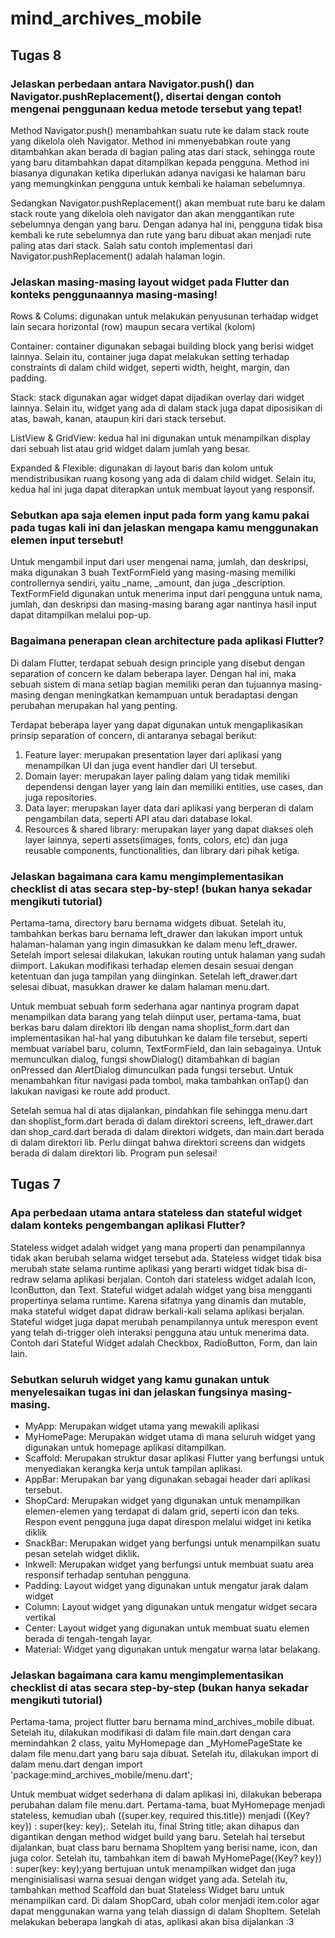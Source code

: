 # mind_archives_mobile

## Tugas 8

### Jelaskan perbedaan antara Navigator.push() dan Navigator.pushReplacement(), disertai dengan contoh mengenai penggunaan kedua metode tersebut yang tepat!
Method Navigator.push() menambahkan suatu rute ke dalam stack route yang dikelola oleh Navigator. Method ini mmenyebabkan route yang ditambahkan akan berada di bagian paling atas dari stack, sehingga route yang baru ditambahkan dapat ditampilkan kepada pengguna. Method ini biasanya digunakan ketika diperlukan adanya navigasi ke halaman baru yang memungkinkan pengguna untuk kembali ke halaman sebelumnya.

Sedangkan Navigator.pushReplacement() akan membuat rute baru ke dalam stack route yang dikelola oleh navigator dan akan menggantikan rute sebelumnya dengan yang baru. Dengan adanya hal ini, pengguna tidak bisa kembali ke rute sebelumnya dan rute yang baru dibuat akan menjadi rute paling atas dari stack. Salah satu contoh implementasi dari Navigator.pushReplacement() adalah halaman login.

### Jelaskan masing-masing layout widget pada Flutter dan konteks penggunaannya masing-masing!
Rows & Colums: digunakan untuk melakukan penyusunan terhadap widget lain secara horizontal (row) maupun secara vertikal (kolom)

Container: container digunakan sebagai building block yang berisi widget lainnya. Selain itu, container juga dapat melakukan setting terhadap constraints di dalam child widget, seperti width, height, margin, dan padding.

Stack: stack digunakan agar widget dapat dijadikan overlay dari widget lainnya. Selain itu, widget yang ada di dalam stack juga dapat diposisikan di atas, bawah, kanan, ataupun kiri dari stack tersebut.

ListView & GridView: kedua hal ini digunakan untuk menampilkan display dari sebuah list atau grid widget dalam jumlah yang besar.

Expanded &  Flexible: digunakan di layout baris dan kolom untuk mendistribusikan ruang kosong yang ada di dalam child widget. Selain itu, kedua hal ini juga dapat diterapkan untuk membuat layout yang responsif.


### Sebutkan apa saja elemen input pada form yang kamu pakai pada tugas kali ini dan jelaskan mengapa kamu menggunakan elemen input tersebut!
Untuk mengambil input dari user mengenai nama, jumlah, dan deskripsi, maka digunakan 3 buah TextFormField yang masing-masing memiliki controllernya sendiri, yaitu _name, _amount, dan juga _description. TextFormField digunakan untuk menerima input dari pengguna untuk nama, jumlah, dan deskripsi dan masing-masing barang agar nantinya hasil input dapat ditampilkan melalui pop-up.


### Bagaimana penerapan clean architecture pada aplikasi Flutter?
Di dalam Flutter, terdapat sebuah design principle yang disebut dengan separation of concern ke dalam beberapa layer. Dengan hal ini, maka sebuah sistem di mana setiap bagian memiliki peran dan tujuannya masing-masing dengan meningkatkan kemampuan untuk beradaptasi dengan perubahan merupakan hal yang penting.

Terdapat beberapa layer yang dapat digunakan untuk mengaplikasikan prinsip separation of concern, di antaranya sebagai berikut:
1. Feature layer: merupakan presentation layer dari aplikasi yang menampilkan UI dan juga event handler dari UI tersebut.
2. Domain layer: merupakan layer paling dalam yang tidak memiliki dependensi dengan layer yang lain dan memiliki entities, use cases, dan juga repositories.
3. Data layer: merupakan layer data dari aplikasi yang berperan di dalam pengambilan data, seperti API atau dari database lokal.
4. Resources & shared library: merupakan layer yang dapat diakses oleh layer lainnya,  seperti assets(images, fonts, colors, etc) dan juga reusable components, functionalities, dan library dari pihak ketiga.

### Jelaskan bagaimana cara kamu mengimplementasikan checklist di atas secara step-by-step! (bukan hanya sekadar mengikuti tutorial)
Pertama-tama, directory baru bernama widgets dibuat. Setelah itu, tambahkan berkas baru bernama left_drawer dan lakukan import untuk halaman-halaman yang ingin dimasukkan ke dalam menu left_drawer. Setelah import selesai dilakukan, lakukan routing untuk halaman yang sudah diimport. Lakukan modifikasi terhadap elemen desain sesuai dengan ketentuan dan juga tampilan yang diinginkan. Setelah left_drawer.dart selesai dibuat, masukkan drawer ke dalam halaman menu.dart. 

Untuk membuat sebuah form sederhana agar nantinya program dapat menampilkan data barang yang telah diinput user, pertama-tama, buat berkas baru dalam direktori lib dengan nama shoplist_form.dart dan implementasikan hal-hal yang dibutuhkan ke dalam file tersebut, seperti membuat variabel baru, column, TextFormField, dan lain sebagainya. Untuk memunculkan dialog, fungsi showDialog() ditambahkan di bagian onPressed dan AlertDialog dimunculkan pada fungsi tersebut. Untuk menambahkan fitur navigasi pada tombol,  maka tambahkan onTap() dan lakukan navigasi ke route add product.

Setelah semua hal di atas dijalankan, pindahkan file sehingga menu.dart dan shoplist_form.dart berada di dalam direktori screens, left_drawer.dart dan shop_card.dart berada di dalam direktori widgets, dan main.dart berada di dalam direktori lib. Perlu diingat bahwa direktori screens dan widgets berada di dalam direktori lib. Program pun selesai!

## Tugas 7

### Apa perbedaan utama antara stateless dan stateful widget dalam konteks pengembangan aplikasi Flutter?
Stateless widget adalah widget yang mana properti dan penampilannya tidak akan berubah selama widget tersebut ada. Stateless widget tidak bisa merubah state selama runtime aplikasi yang berarti widget tidak bisa di-redraw selama aplikasi berjalan. Contoh dari stateless widget adalah Icon, IconButton, dan Text.
Stateful widget adalah widget yang bisa mengganti propertinya selama runtime. Karena sifatnya yang dinamis dan mutable, maka stateful widget dapat didraw berkali-kali selama aplikasi berjalan. Stateful widget juga dapat merubah penampilannya untuk merespon event yang telah di-trigger oleh interaksi pengguna atau untuk menerima data. Contoh dari Stateful Widget adalah Checkbox, RadioButton, Form, dan lain lain.

### Sebutkan seluruh widget yang kamu gunakan untuk menyelesaikan tugas ini dan jelaskan fungsinya masing-masing.
- MyApp: Merupakan widget utama yang mewakili aplikasi
- MyHomePage: Merupakan widget utama di mana seluruh widget yang digunakan untuk homepage aplikasi ditampilkan.
- Scaffold: Merupakan struktur dasar aplikasi Flutter yang berfungsi untuk menyediakan kerangka kerja untuk tampilan aplikasi.
- AppBar: Merupakan bar yang digunakan sebagai header dari aplikasi tersebut.
- ShopCard: Merupakan widget yang digunakan untuk menampilkan elemen-elemen yang terdapat di dalam grid, seperti icon dan teks. Respon event pengguna juga dapat direspon melalui widget ini ketika diklik
- SnackBar: Merupakan widget yang berfungsi untuk menampilkan suatu pesan setelah widget diklik.
- Inkwell: Merupakan widget yang berfungsi untuk membuat suatu area responsif terhadap sentuhan pengguna.
- Padding: Layout widget yang digunakan untuk mengatur jarak dalam widget
- Column: Layout widget yang digunakan untuk mengatur widget secara vertikal
- Center: Layout widget yang digunakan untuk membuat suatu elemen berada di tengah-tengah layar.
- Material: Widget yang digunakan untuk mengatur warna latar belakang.

### Jelaskan bagaimana cara kamu mengimplementasikan checklist di atas secara step-by-step (bukan hanya sekadar mengikuti tutorial)
Pertama-tama, project flutter baru bernama mind_archives_mobile dibuat. Setelah itu, dilakukan modifikasi di dalam file main.dart dengan cara memindahkan 2 class, yaitu MyHomepage dan _MyHomePageState ke dalam file menu.dart yang baru saja dibuat. Setelah itu, dilakukan import di dalam menu.dart dengan import 'package:mind_archives_mobile/menu.dart';

Untuk membuat widget sederhana di dalam aplikasi ini, dilakukan beberapa perubahan dalam file menu.dart. Pertama-tama, buat MyHomepage menjadi stateless, kemudian ubah ({super.key, required this.title}) menjadi ({Key? key}) : super(key: key);. Setelah itu, final String title; akan dihapus dan digantikan dengan method widget build yang baru. Setelah hal tersebut dijalankan, buat class baru bernama ShopItem yang berisi name, icon, dan juga color. Setelah itu, tambahkan item di bawah MyHomePage({Key? key}) : super(key: key);yang bertujuan untuk menampilkan widget dan juga menginisialisasi warna sesuai dengan widget yang ada. Setelah itu, tambahkan method Scaffold dan buat Stateless Widget baru untuk menampilkan card. Di dalam ShopCard, ubah color menjadi item.color agar dapat menggunakan warna yang telah diassign di dalam ShopItem. Setelah melakukan beberapa langkah di atas, aplikasi akan bisa dijalankan :3